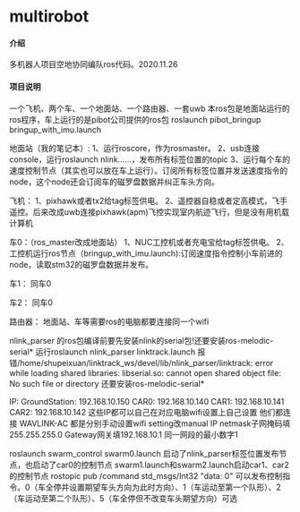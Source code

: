 # multirobot

#### 介绍
多机器人项目空地协同编队ros代码。2020.11.26


#### 项目说明
一个飞机、两个车、一个地面站、一个路由器、一套uwb
本ros包是地面站运行的ros程序，车上运行的是pibot公司提供的ros包 roslaunch pibot_bringup bringup_with_imu.launch

地面站（我的笔记本）:
1、运行roscore，作为rosmaster。
2、usb连接console，运行roslaunch nlink……，发布所有标签位置的topic
3、运行每个车的速度控制节点（其实也可以放在车上运行）。订阅所有标签位置并发送速度指令的node，这个node还会订阅车的磁罗盘数据并纠正车头方向。


飞机：
1、pixhawk或者tx2给tag标签供电。
2、遥控器自稳或者定高模式，飞手遥控。后来改成uwb连接pixhawk(apm)飞控实现室内航迹飞行，但是没有用机载计算机

车0：（ros_master改成地面站）
1、NUC工控机或者充电宝给tag标签供电。
2、工控机运行ros节点（bringup_with_imu.launch):订阅速度指令控制小车前进的node，读取stm32的磁罗盘数据并发布。

车1：
同车0

车2：
同车0

路由器：
地面站、车等需要ros的电脑都要连接同一个wifi

nlink_parser 的ros包编译前要先安装nlink的serial包!还要安装ros-melodic-serial*
运行roslaunch nlink_parser linktrack.launch 
报错/home/shupeixuan/linktrack_ws/devel/lib/nlink_parser/linktrack: error while loading shared libraries: libserial.so: cannot open shared object file: No such file or directory
还要安装ros-melodic-serial*


IP:
GroundStation: 192.168.10.150
CAR0: 192.168.10.140
CAR1: 192.168.10.141
CAR2: 192.168.10.142
这些IP都可以自己在对应电脑wifi设置上自己设置
他们都连接 WAVLINK-AC 都是分别手动设置wifi setting改manual IP
netmask子网掩码填255.255.255.0 Gateway网关填192.168.10.1 同一网段的最小数字1

roslaunch swarm_control swarm0.launch 启动了nlink_parser标签位置发布节点，也启动了car0的控制节点
swarm1.launch和swarm2.launch启动car1、car2的控制节点
rostopic pub /command std_msgs/Int32 "data: 0" 可以发布控制指令。0（车全停并设置期望车头方向为此时方向）、1（车运动至第一个队形）、2（车运动至第二个队形）、5（车全停但不改变车头期望方向）可选




